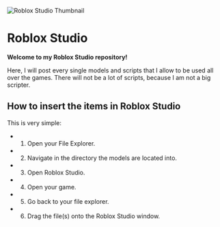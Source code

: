 ![Roblox Studio Thumbnail](https://user-images.githubusercontent.com/118753153/212469784-159b4620-bfc6-4c77-9b27-1508ef66c9d5.jpg)

# Roblox Studio

**Welcome to my Roblox Studio repository!**

Here, I will post every single models and scripts that I allow to be used all over the games.
There will not be a lot of scripts, because I am not a big scripter.

## How to insert the items in Roblox Studio

This is very simple: 
- 1. Open your File Explorer.
- 2. Navigate in the directory the models are located into.
- 3. Open Roblox Studio.
- 4. Open your game.
- 5. Go back to your file explorer.
- 6. Drag the file(s) onto the Roblox Studio window.

